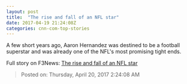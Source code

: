 ```yaml
---
layout: post
title:  "The rise and fall of an NFL star"
date: 2017-04-19 21:24:08Z
categories: cnn-com-top-stories
---
```


A few short years ago, Aaron Hernandez was destined to be a football superstar and was already one of the NFL's most promising tight ends.


Full story on F3News: [The rise and fall of an NFL star](http://www.f3nws.com/n/jqpdBG)

> Posted on: Thursday, April 20, 2017 2:24:08 AM
